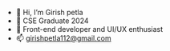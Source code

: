 - 👋 Hi, I’m Girish petla
- 👀 CSE Graduate 2024
- 🌱 Front-end developer and UI/UX enthusiast
- 📫 girishpetla112@gmail.com
